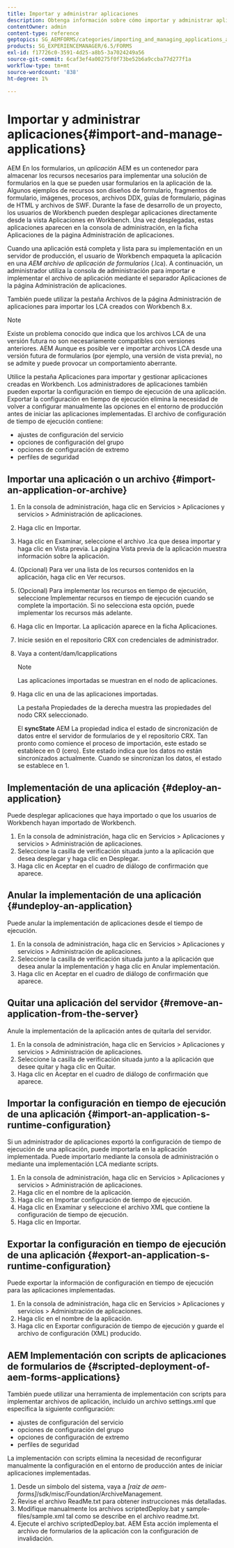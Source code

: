 ```yaml
---
title: Importar y administrar aplicaciones
description: Obtenga información sobre cómo importar y administrar aplicaciones. AEM Una aplicación es un contenedor para almacenar los recursos necesarios para implementar una solución de formularios en la que se puede usar el formato de formularios en la aplicación de formularios de.
contentOwner: admin
content-type: reference
geptopics: SG_AEMFORMS/categories/importing_and_managing_applications_and_archives
products: SG_EXPERIENCEMANAGER/6.5/FORMS
exl-id: f17726c0-3591-4d25-a8b5-3a7024249a56
source-git-commit: 6caf3ef4a00275f0f73be52b6a9ccba77d277f1a
workflow-type: tm+mt
source-wordcount: '838'
ht-degree: 1%

---
```


# Importar y administrar aplicaciones{#import-and-manage-applications}

AEM En los formularios, un *aplicación* AEM es un contenedor para almacenar los recursos necesarios para implementar una solución de formularios en la que se pueden usar formularios en la aplicación de la. Algunos ejemplos de recursos son diseños de formulario, fragmentos de formulario, imágenes, procesos, archivos DDX, guías de formulario, páginas de HTML y archivos de SWF. Durante la fase de desarrollo de un proyecto, los usuarios de Workbench pueden desplegar aplicaciones directamente desde la vista Aplicaciones en Workbench. Una vez desplegadas, estas aplicaciones aparecen en la consola de administración, en la ficha Aplicaciones de la página Administración de aplicaciones.

Cuando una aplicación está completa y lista para su implementación en un servidor de producción, el usuario de Workbench empaqueta la aplicación en una *AEM archivo de aplicación de formularios* (.lca). A continuación, un administrador utiliza la consola de administración para importar e implementar el archivo de aplicación mediante el separador Aplicaciones de la página Administración de aplicaciones.

También puede utilizar la pestaña Archivos de la página Administración de aplicaciones para importar los LCA creados con Workbench 8.x.

>[!NOTE]
>
>Existe un problema conocido que indica que los archivos LCA de una versión futura no son necesariamente compatibles con versiones anteriores. AEM Aunque es posible ver e importar archivos LCA desde una versión futura de formularios (por ejemplo, una versión de vista previa), no se admite y puede provocar un comportamiento aberrante.

Utilice la pestaña Aplicaciones para importar y gestionar aplicaciones creadas en Workbench. Los administradores de aplicaciones también pueden exportar la configuración en tiempo de ejecución de una aplicación. Exportar la configuración en tiempo de ejecución elimina la necesidad de volver a configurar manualmente las opciones en el entorno de producción antes de iniciar las aplicaciones implementadas. El archivo de configuración de tiempo de ejecución contiene:

* ajustes de configuración del servicio
* opciones de configuración del grupo
* opciones de configuración de extremo
* perfiles de seguridad

## Importar una aplicación o un archivo {#import-an-application-or-archive}

1. En la consola de administración, haga clic en Servicios > Aplicaciones y servicios > Administración de aplicaciones.
1. Haga clic en Importar.
1. Haga clic en Examinar, seleccione el archivo .lca que desea importar y haga clic en Vista previa. La página Vista previa de la aplicación muestra información sobre la aplicación.
1. (Opcional) Para ver una lista de los recursos contenidos en la aplicación, haga clic en Ver recursos.
1. (Opcional) Para implementar los recursos en tiempo de ejecución, seleccione Implementar recursos en tiempo de ejecución cuando se complete la importación. Si no selecciona esta opción, puede implementar los recursos más adelante.
1. Haga clic en Importar. La aplicación aparece en la ficha Aplicaciones.
1. Inicie sesión en el repositorio CRX con credenciales de administrador.
1. Vaya a content/dam/lcapplications

   >[!NOTE]
   >
   >Las aplicaciones importadas se muestran en el nodo de aplicaciones.

1. Haga clic en una de las aplicaciones importadas.

   La pestaña Propiedades de la derecha muestra las propiedades del nodo CRX seleccionado.

   El **syncState** AEM La propiedad indica el estado de sincronización de datos entre el servidor de formularios de y el repositorio CRX. Tan pronto como comience el proceso de importación, este estado se establece en 0 (cero). Este estado indica que los datos no están sincronizados actualmente. Cuando se sincronizan los datos, el estado se establece en 1.

## Implementación de una aplicación {#deploy-an-application}

Puede desplegar aplicaciones que haya importado o que los usuarios de Workbench hayan importado de Workbench.

1. En la consola de administración, haga clic en Servicios > Aplicaciones y servicios > Administración de aplicaciones.
1. Seleccione la casilla de verificación situada junto a la aplicación que desea desplegar y haga clic en Desplegar.
1. Haga clic en Aceptar en el cuadro de diálogo de confirmación que aparece.

## Anular la implementación de una aplicación {#undeploy-an-application}

Puede anular la implementación de aplicaciones desde el tiempo de ejecución.

1. En la consola de administración, haga clic en Servicios > Aplicaciones y servicios > Administración de aplicaciones.
1. Seleccione la casilla de verificación situada junto a la aplicación que desea anular la implementación y haga clic en Anular implementación.
1. Haga clic en Aceptar en el cuadro de diálogo de confirmación que aparece.

## Quitar una aplicación del servidor {#remove-an-application-from-the-server}

Anule la implementación de la aplicación antes de quitarla del servidor.

1. En la consola de administración, haga clic en Servicios > Aplicaciones y servicios > Administración de aplicaciones.
1. Seleccione la casilla de verificación situada junto a la aplicación que desee quitar y haga clic en Quitar.
1. Haga clic en Aceptar en el cuadro de diálogo de confirmación que aparece.

## Importar la configuración en tiempo de ejecución de una aplicación {#import-an-application-s-runtime-configuration}

Si un administrador de aplicaciones exportó la configuración de tiempo de ejecución de una aplicación, puede importarla en la aplicación implementada. Puede importarlo mediante la consola de administración o mediante una implementación LCA mediante scripts.

1. En la consola de administración, haga clic en Servicios > Aplicaciones y servicios > Administración de aplicaciones.
1. Haga clic en el nombre de la aplicación.
1. Haga clic en Importar configuración de tiempo de ejecución.
1. Haga clic en Examinar y seleccione el archivo XML que contiene la configuración de tiempo de ejecución.
1. Haga clic en Importar.

## Exportar la configuración en tiempo de ejecución de una aplicación {#export-an-application-s-runtime-configuration}

Puede exportar la información de configuración en tiempo de ejecución para las aplicaciones implementadas.

1. En la consola de administración, haga clic en Servicios > Aplicaciones y servicios > Administración de aplicaciones.
1. Haga clic en el nombre de la aplicación.
1. Haga clic en Exportar configuración de tiempo de ejecución y guarde el archivo de configuración (XML) producido.

## AEM Implementación con scripts de aplicaciones de formularios de {#scripted-deployment-of-aem-forms-applications}

También puede utilizar una herramienta de implementación con scripts para implementar archivos de aplicación, incluido un archivo settings.xml que especifica la siguiente configuración:

* ajustes de configuración del servicio
* opciones de configuración del grupo
* opciones de configuración de extremo
* perfiles de seguridad

La implementación con scripts elimina la necesidad de reconfigurar manualmente la configuración en el entorno de producción antes de iniciar aplicaciones implementadas.

1. Desde un símbolo del sistema, vaya a *[raíz de aem-forms]*/sdk/misc/Foundation/ArchiveManagement.
1. Revise el archivo ReadMe.txt para obtener instrucciones más detalladas.
1. Modifique manualmente los archivos scriptedDeploy.bat y sample-files/sample.xml tal como se describe en el archivo readme.txt.
1. Ejecute el archivo scriptedDeploy.bat. AEM Esta acción implementa el archivo de formularios de la aplicación con la configuración de invalidación.
